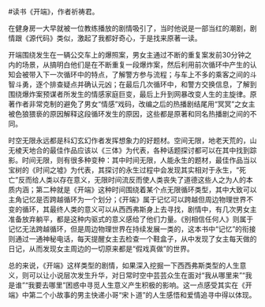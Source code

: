 #读书《开端》，作者祈祷君。

在健身房一大早就被一位教练播放的剧情吸引了，当时他说是一部当红的潮剧，剧情跟《源代码》类似，激起了我都好奇心，于是找来原著一读。

开端围绕发生在一辆公交车上的爆照案，男女主通过不断的重复案发前30分钟之内的场景，从搞明白他们是在不断重复一段爆炸案，然后利用前次循环中产生的认知会被带入下一次循环中的特点，了解警方参与流程；与车上不多的乘客之间的斗智斗勇，逐个排查疑点并确认元凶；在最后几次循环中，和警方交换信息，了解到围绕爆炸案预谋者所发生的情感家庭巨变，最后上升到网暴改变人生的主旋律。原著作者非常克制的避免了男女“情感”戏码，改编之后的热播剧结尾用“冥冥”之女主被色狼猥亵的原因解释这段循环发生的原因，这些都是原著和同名热播剧之间的不同。

时空无限永远都是科幻玄幻作者发挥想象力的好题材。空间无限，地老天荒的，山无棱天地合的最佳作品应该以《三体》为代表，各种话题探讨都可以在其中找到踪影。时间无限，则有很多种变种：其中时间无限，人能永生的题材，最佳作品当以宝树的《时间之墟》为代表，其探讨的永生过程中会发现其实相对于永生，“死亡”反而给人类以存在意义，无限时间流反而使人类丧失了道德这些人之为人的本质内涵；第二种就是《开端》这种时间围绕着某个点无限循环类型，其中大致可以主角记忆是否跨越循环为一个划分；《开端》属于记忆可以跨越但周边物理世界不变的循环，其最终人类的意义可以从西西弗斯身上去寻找，剧情中，有几次男女主准备放弃躺平，都是这种内驱式的意义感给了他们力量。《别相信任何人》则属于记忆无法跨越循环，但是周边物理世界在持续发展一类的，这本书中“记忆”的衔接则通过一通神秘电话，每天提醒女主去检查一个鞋盒子，从中发现了女主每天做的日记，从而发现女主周边的一切原来都是“假戏真做”的世界。

总的来说，《开端》这样类型的剧情，如果深入挖掘一下西西弗斯类型的人生意义，则可以让小说层次发生升华，对日常时空中芸芸众生在面对“我从哪里来”“我是谁”“我要去哪里”困惑中寻觅人生意义产生积极的影响。这一点感受其实在《开端》中第二个小故事的男主快递小哥“宋卜道”的人生感悟和爱情追寻中得以体现。



